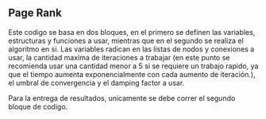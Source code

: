 ## Page Rank

Este codigo se basa en dos bloques, en el primero se definen las variables, estructuras y funciones a usar, mientras que en el segundo se realiza el algoritmo en si.
Las variables radican en las listas de nodos y conexiones a usar, la cantidad maxima de iteraciones a trabajar (en este punto se recomienda usar una cantidad menor a 5 si se requiere un trabajo rapido, ya que el tiempo aumenta exponencialmente con cada aumento de iteración.), el umbral de convergencia y el damping factor a usar.

Para la entrega de resultados, unicamente se debe correr el segundo bloque de codigo.
